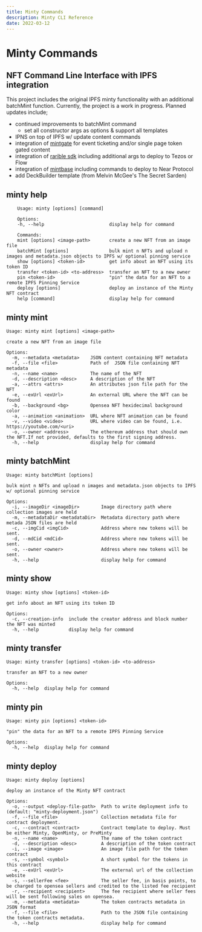 ```yaml
---
title: Minty Commands
description: Minty CLI Reference
date: 2022-03-12
---
```


# Minty Commands

## NFT Command Line Interface with IPFS integration

This project includes the original IPFS minty functionality with an additional batchMint function.
Currently, the project is a work in progress. Planned updates include;

-   continued improvements to batchMint command
    -   set all constructor args as options & support all templates
-   IPNS on top of IPFS w/ update content commands
-   integration of [mintgate](mintgate.io) for event ticketing and/or single page token gated content
-   integration of [rarible sdk](rarible.com) including additional args to deploy to Tezos or Flow
-   integration of [mintbase](mintbase.com) including commands to deploy to Near Protocol
-   add DeckBuilder template (from Melvin McGee's The Secret Sarden)

## minty help

```
    Usage: minty [options] [command]

    Options:
    -h, --help                        display help for command

    Commands:
    mint [options] <image-path>       create a new NFT from an image file
    batchMint [options]               bulk mint n NFTs and upload n images and metadata.json objects to IPFS w/ optional pinning service
    show [options] <token-id>         get info about an NFT using its token ID
    transfer <token-id> <to-address>  transfer an NFT to a new owner
    pin <token-id>                    "pin" the data for an NFT to a remote IPFS Pinning Service
    deploy [options]                  deploy an instance of the Minty NFT contract
    help [command]                    display help for command
```

## minty mint

```
Usage: minty mint [options] <image-path>

create a new NFT from an image file

Options:
  -m, --metadata <metadata>    JSON content containing NFT metadata
  -f, --file <file>            Path of  JSON file containing NFT metadata
  -n, --name <name>            The name of the NFT
  -d, --description <desc>     A description of the NFT
  -a, --attrs <attrs>          An attributes json file path for the NFT
  -e, --exUrl <exUrl>          An external URL where the NFT can be found
  -b, --background <bg>        Opensea NFT hexidecimal background color
  -a, --animation <animation>  URL where NFT animation can be found
  -v, --video <video>          URL where video can be found, i.e. https://youtube.com/<uri>
  -o, --owner <address>        The ethereum address that should own the NFT.If not provided, defaults to the first signing address.
  -h, --help                   display help for command
```

## minty batchMint

```
Usage: minty batchMint [options]

bulk mint n NFTs and upload n images and metadata.json objects to IPFS w/ optional pinning service

Options:
  -i, --imageDir <imageDir>        Image directory path where collection images are held
  -m, --metadataDir <metadataDir>  Metadata directory path where metada JSON files are held
  -c, --imgCid <imgCid>            Address where new tokens will be sent.
  -d, --mdCid <mdCid>              Address where new tokens will be sent.
  -o, --owner <owner>              Address where new tokens will be sent.
  -h, --help                       display help for command
```

## minty show

```
Usage: minty show [options] <token-id>

get info about an NFT using its token ID

Options:
  -c, --creation-info  include the creator address and block number the NFT was minted
  -h, --help           display help for command
```

## minty transfer

```
Usage: minty transfer [options] <token-id> <to-address>

transfer an NFT to a new owner

Options:
  -h, --help  display help for command
```

## minty pin

```
Usage: minty pin [options] <token-id>

"pin" the data for an NFT to a remote IPFS Pinning Service

Options:
  -h, --help  display help for command

```

## minty deploy

```
Usage: minty deploy [options]

deploy an instance of the Minty NFT contract

Options:
  -o, --output <deploy-file-path>  Path to write deployment info to (default: "minty-deployment.json")
  -f, --file <file>                Collection metadata file for contract deployment.
  -c, --contract <contract>        Contract template to deploy. Must be either Minty, OpenMinty, or PreMinty
  -n, --name <name>                The name of the token contract
  -d, --description <desc>         A description of the token contract
  -i, --image <image>              An image file path for the token contract
  -s, --symbol <symbol>            A short symbol for the tokens in this contract
  -e, --exUrl <exUrl>              The external url of the collection website
  -s, --sellerFee <fee>            The seller fee, in basis points, to be charged to opensea sellers and credited to the listed fee recipient
  -r, --recipient <recipient>      The fee recipient where seller fees will be sent following sales on opensea.
  -m, --metadata <metadata>        The token contracts metadata in JSON format
  -f, --file <file>                Path to the JSON file containing the token contracts metadata.
  -h, --help                       display help for command
```
